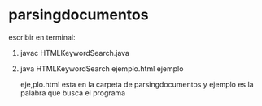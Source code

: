 # parsingdocumentos
escribir en terminal: 
1. javac HTMLKeywordSearch.java

2. java HTMLKeywordSearch ejemplo.html ejemplo

   eje,plo.html esta en la carpeta de parsingdocumentos y ejemplo es la palabra que busca el programa

